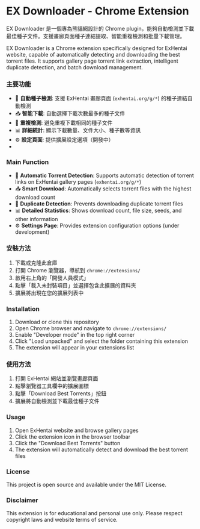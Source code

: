 # EX Downloader - Chrome Extension
EX Downloader 是一個專為熊貓網設計的 Chrome plugin，能夠自動檢測並下載最佳種子文件。支援畫廊頁面種子連結提取、智能重複檢測和批量下載管理。

EX Downloader is a Chrome extension specifically designed for ExHentai website, capable of automatically detecting and downloading the best torrent files. It supports gallery page torrent link extraction, intelligent duplicate detection, and batch download management.

### 主要功能
- 🎯 **自動種子檢測**: 支援 ExHentai 畫廊頁面 (`exhentai.org/g/*`) 的種子連結自動檢測
- 📥 **智能下載**: 自動選擇下載次數最多的種子文件
- 🚫 **重複檢測**: 避免重複下載相同的種子文件
- 📊 **詳細統計**: 顯示下載數量、文件大小、種子數等資訊
- ⚙️ **設定頁面**: 提供擴展設定選項（開發中）
- 
### Main Function
- 🎯 **Automatic Torrent Detection**: Supports automatic detection of torrent links on ExHentai gallery pages (`exhentai.org/g/*`)
- 📥 **Smart Download**: Automatically selects torrent files with the highest download count
- 🚫 **Duplicate Detection**: Prevents downloading duplicate torrent files
- 📊 **Detailed Statistics**: Shows download count, file size, seeds, and other information
- ⚙️ **Settings Page**: Provides extension configuration options (under development)


### 安裝方法

1. 下載或克隆此倉庫
2. 打開 Chrome 瀏覽器，導航到 `chrome://extensions/`
3. 啟用右上角的「開發人員模式」
4. 點擊「載入未封裝項目」並選擇包含此擴展的資料夾
5. 擴展將出現在您的擴展列表中
   
### Installation
1. Download or clone this repository
2. Open Chrome browser and navigate to `chrome://extensions/`
3. Enable "Developer mode" in the top right corner
4. Click "Load unpacked" and select the folder containing this extension
5. The extension will appear in your extensions list

### 使用方法
1. 打開 ExHentai 網站並瀏覽畫廊頁面
2. 點擊瀏覽器工具欄中的擴展圖標
3. 點擊「Download Best Torrents」按鈕
4. 擴展將自動檢測並下載最佳種子文件

### Usage
1. Open ExHentai website and browse gallery pages
2. Click the extension icon in the browser toolbar
3. Click the "Download Best Torrents" button
4. The extension will automatically detect and download the best torrent files


### License

This project is open source and available under the MIT License.


### Disclaimer

This extension is for educational and personal use only. Please respect copyright laws and website terms of service.
